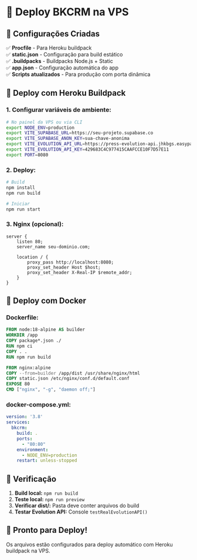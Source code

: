 # 🚀 Deploy BKCRM na VPS

## 🎯 Configurações Criadas

✅ **Procfile** - Para Heroku buildpack  
✅ **static.json** - Configuração para build estático  
✅ **.buildpacks** - Buildpacks Node.js + Static  
✅ **app.json** - Configuração automática do app  
✅ **Scripts atualizados** - Para produção com porta dinâmica  

## 🔧 Deploy com Heroku Buildpack

### **1. Configurar variáveis de ambiente:**

```bash
# No painel da VPS ou via CLI
export NODE_ENV=production
export VITE_SUPABASE_URL=https://seu-projeto.supabase.co
export VITE_SUPABASE_ANON_KEY=sua-chave-anonima
export VITE_EVOLUTION_API_URL=https://press-evolution-api.jhkbgs.easypanel.host
export VITE_EVOLUTION_API_KEY=429683C4C977415CAAFCCE10F7D57E11
export PORT=8080
```

### **2. Deploy:**

```bash
# Build
npm install
npm run build

# Iniciar
npm run start
```

### **3. Nginx (opcional):**

```nginx
server {
    listen 80;
    server_name seu-dominio.com;
    
    location / {
        proxy_pass http://localhost:8080;
        proxy_set_header Host $host;
        proxy_set_header X-Real-IP $remote_addr;
    }
}
```

## 🐳 Deploy com Docker

### **Dockerfile:**

```dockerfile
FROM node:18-alpine AS builder
WORKDIR /app
COPY package*.json ./
RUN npm ci
COPY . .
RUN npm run build

FROM nginx:alpine
COPY --from=builder /app/dist /usr/share/nginx/html
COPY static.json /etc/nginx/conf.d/default.conf
EXPOSE 80
CMD ["nginx", "-g", "daemon off;"]
```

### **docker-compose.yml:**

```yaml
version: '3.8'
services:
  bkcrm:
    build: .
    ports:
      - "80:80"
    environment:
      - NODE_ENV=production
    restart: unless-stopped
```

## 📝 Verificação

1. **Build local:** `npm run build`
2. **Teste local:** `npm run preview`
3. **Verificar dist/:** Pasta deve conter arquivos do build
4. **Testar Evolution API:** Console `testRealEvolutionAPI()`

## 🚀 Pronto para Deploy!

Os arquivos estão configurados para deploy automático com Heroku buildpack na VPS. 
